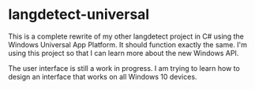 langdetect-universal
=======================================

This is a complete rewrite of my other langdetect project in C# using the Windows Universal App Platform. It should function exactly the same. I'm using this project so that I can learn more about the new Windows API. 

The user interface is still a work in progress. I am trying to learn how to design an interface that works on all Windows 10 devices.
